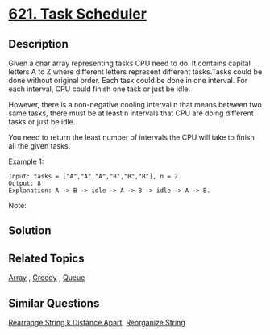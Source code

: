 # [621. Task Scheduler](https://leetcode.com/problems/task-scheduler)

## Description

Given a char array representing tasks CPU need to do. It contains capital letters A to Z where different letters represent different tasks.Tasks could be done without original order. Each task could be done in one interval. For each interval, CPU could finish one task or just be idle.

However, there is a non-negative cooling interval n that means between two same tasks, there must be at least n intervals that CPU are doing different tasks or just be idle.

You need to return the least number of intervals the CPU will take to finish all the given tasks.

Example 1:

```
Input: tasks = ["A","A","A","B","B","B"], n = 2
Output: 8
Explanation: A -> B -> idle -> A -> B -> idle -> A -> B.
```



Note:



## Solution



## Related Topics

[Array](https://leetcode.com/tag/array/) , [Greedy](https://leetcode.com/tag/greedy/) , [Queue](https://leetcode.com/tag/queue/) 

## Similar Questions

[Rearrange String k Distance Apart](https://leetcode.com/problems/rearrange-string-k-distance-apart/), [Reorganize String](https://leetcode.com/problems/reorganize-string/)
